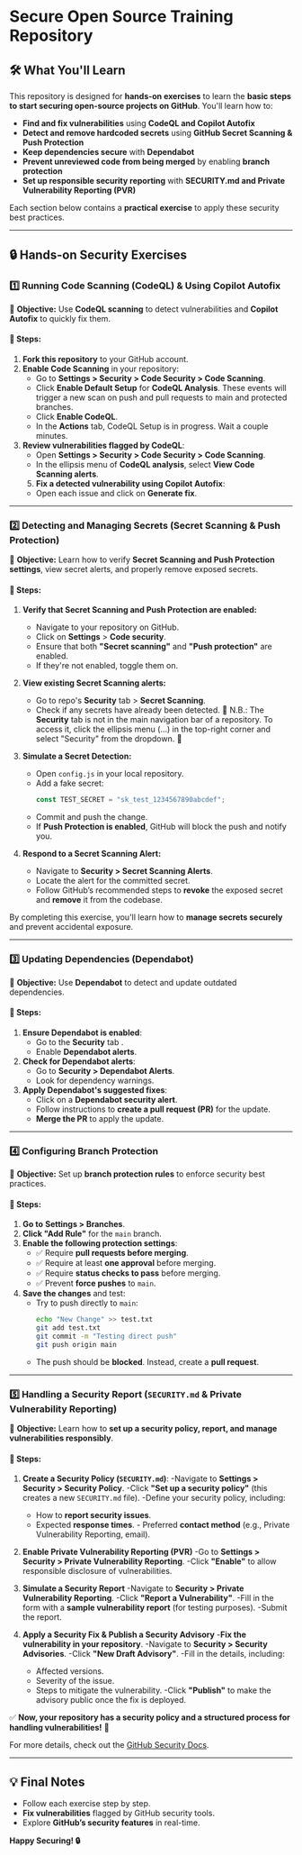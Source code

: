 # Secure Open Source Training Repository

## 🛠️ What You'll Learn
This repository is designed for **hands-on exercises** to learn the **basic steps to start securing open-source projects on GitHub**. You'll learn how to:

- **Find and fix vulnerabilities** using **CodeQL and Copilot Autofix**
- **Detect and remove hardcoded secrets** using **GitHub Secret Scanning & Push Protection**
- **Keep dependencies secure** with **Dependabot**
- **Prevent unreviewed code from being merged** by enabling **branch protection**
- **Set up responsible security reporting** with **SECURITY.md and Private Vulnerability Reporting (PVR)**

Each section below contains a **practical exercise** to apply these security best practices.

---

## 🔒 Hands-on Security Exercises

### **1️⃣ Running Code Scanning (CodeQL) & Using Copilot Autofix**
📌 **Objective:** Use **CodeQL scanning** to detect vulnerabilities and **Copilot Autofix** to quickly fix them.

#### **📝 Steps:**
1. **Fork this repository** to your GitHub account.
2. **Enable Code Scanning** in your repository:
   - Go to **Settings > Security > Code Security > Code Scanning**.
   - Click **Enable Default Setup** for **CodeQL Analysis**. These events will trigger a new scan on push and pull requests to main and protected branches.
   - Click **Enable CodeQL**.
   - In the **Actions** tab, CodeQL Setup is in progress. Wait a couple minutes.
3. **Review vulnerabilities flagged by CodeQL**:
   - Open **Settings > Security > Code Security > Code Scanning**.
   - In the ellipsis menu of **CodeQL analysis**, select **View Code Scanning alerts**.
   5. **Fix a detected vulnerability using Copilot Autofix**:
   - Open each issue and click on **Generate fix**.
  
---

### **2️⃣ Detecting and Managing Secrets (Secret Scanning & Push Protection)**
📌 **Objective:** Learn how to verify **Secret Scanning and Push Protection settings**, view secret alerts, and properly remove exposed secrets.

#### **📝 Steps:**

1. **Verify that Secret Scanning and Push Protection are enabled:**
   - Navigate to your repository on GitHub.
   - Click on **Settings** > **Code security**.
   - Ensure that both **"Secret scanning"** and **"Push protection"** are enabled.
   - If they're not enabled, toggle them on.

2. **View existing Secret Scanning alerts:**
   - Go to repo's **Security** tab > **Secret Scanning**.
   - Check if any secrets have already been detected.
📝 N.B.: The **Security** tab is not in the main navigation bar of a repository. To access it, click the ellipsis menu (…) in the top-right corner and select "Security" from the dropdown. 🚀

3. **Simulate a Secret Detection:**
   - Open `config.js` in your local repository.
   - Add a fake secret:
     ```javascript
     const TEST_SECRET = "sk_test_1234567890abcdef";
     ```
   - Commit and push the change.
   - If **Push Protection is enabled**, GitHub will block the push and notify you.

4. **Respond to a Secret Scanning Alert:**
   - Navigate to **Security > Secret Scanning Alerts**.
   - Locate the alert for the committed secret.
   - Follow GitHub’s recommended steps to **revoke** the exposed secret and **remove** it from the codebase.

By completing this exercise, you'll learn how to **manage secrets securely** and prevent accidental exposure.

---

### **3️⃣ Updating Dependencies (Dependabot)**
📌 **Objective:** Use **Dependabot** to detect and update outdated dependencies.

#### **📝 Steps:**
1. **Ensure Dependabot is enabled**:
   - Go to the **Security** tab .
   - Enable **Dependabot alerts**.
3. **Check for Dependabot alerts**:
   - Go to **Security > Dependabot Alerts**.
   - Look for dependency warnings.
4. **Apply Dependabot's suggested fixes**:
   - Click on a **Dependabot security alert**.
   - Follow instructions to **create a pull request (PR)** for the update.
   - **Merge the PR** to apply the update.

---

### **4️⃣ Configuring Branch Protection**
📌 **Objective:** Set up **branch protection rules** to enforce security best practices.

#### **📝 Steps:**
1. **Go to** **Settings > Branches**.
2. **Click "Add Rule"** for the `main` branch.
3. **Enable the following protection settings**:
   - ✅ Require **pull requests before merging**.
   - ✅ Require at least **one approval** before merging.
   - ✅ Require **status checks to pass** before merging.
   - ✅ Prevent **force pushes** to `main`.
4. **Save the changes** and test:
   - Try to push directly to `main`:
     ```bash
     echo "New Change" >> test.txt
     git add test.txt
     git commit -m "Testing direct push"
     git push origin main
     ```
   - The push should be **blocked**. Instead, create a **pull request**.

---

### **5️⃣ Handling a Security Report (`SECURITY.md` & Private Vulnerability Reporting)**
📌 **Objective:** Learn how to **set up a security policy, report, and manage vulnerabilities responsibly**.

#### **📝 Steps:**
1. **Create a Security Policy (`SECURITY.md`)**:
   -Navigate to **Settings > Security > Security Policy**.
   -Click **"Set up a security policy"** (this creates a new `SECURITY.md` file).
   -Define your security policy, including:
      -  How to **report security issues**.
      - Expected **response times**.
       - Preferred **contact method** (e.g., Private Vulnerability Reporting, email).

2. **Enable Private Vulnerability Reporting (PVR)**
   -Go to **Settings > Security > Private Vulnerability Reporting**.
   -Click **"Enable"** to allow responsible disclosure of vulnerabilities.

3. **Simulate a Security Report**
   -Navigate to **Security > Private Vulnerability Reporting**.
   -Click **"Report a Vulnerability"**.
   -Fill in the form with a **sample vulnerability report** (for testing purposes).
   -Submit the report.

4. **Apply a Security Fix & Publish a Security Advisory**
   -**Fix the vulnerability in your repository**.
   -Navigate to **Security > Security Advisories**.
   -Click **"New Draft Advisory"**.
   -Fill in the details, including:
    - Affected versions.
    - Severity of the issue.
    - Steps to mitigate the vulnerability.
   -Click **"Publish"** to make the advisory public once the fix is deployed.

✅ **Now, your repository has a security policy and a structured process for handling vulnerabilities!** 🚀  

For more details, check out the [GitHub Security Docs](https://docs.github.com/en/code-security/security-advisories/repository-security-advisories/about-repository-security-advisories).

---
## **💡 Final Notes**
- Follow each exercise step by step.
- **Fix vulnerabilities** flagged by GitHub security tools.
- Explore **GitHub’s security features** in real-time.

**Happy Securing! 🔒**

